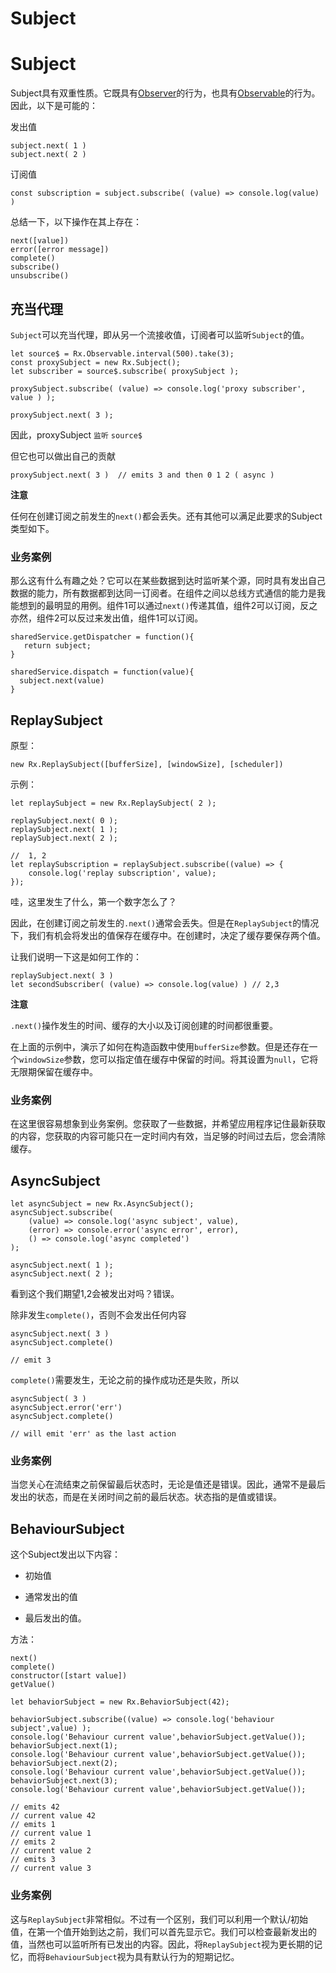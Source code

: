 # Subject

# Subject

Subject具有双重性质。它既具有[Observer](observer.html)的行为，也具有[Observable](observable-anatomy.html)的行为。因此，以下是可能的：

发出值

```
subject.next( 1 )
subject.next( 2 ) 
```

订阅值

```
const subscription = subject.subscribe( (value) => console.log(value) ) 
```

总结一下，以下操作在其上存在：

```
next([value])
error([error message])
complete()
subscribe()
unsubscribe() 
```

## 充当代理

`Subject`可以充当代理，即从另一个流接收值，订阅者可以监听`Subject`的值。

```
let source$ = Rx.Observable.interval(500).take(3);
const proxySubject = new Rx.Subject();
let subscriber = source$.subscribe( proxySubject );

proxySubject.subscribe( (value) => console.log('proxy subscriber', value ) );

proxySubject.next( 3 ); 
```

因此，proxySubject `监听` `source$`

但它也可以做出自己的贡献

```
proxySubject.next( 3 )  // emits 3 and then 0 1 2 ( async ) 
```

**注意**

任何在创建订阅之前发生的`next()`都会丢失。还有其他可以满足此要求的Subject类型如下。

### 业务案例

那么这有什么有趣之处？它可以在某些数据到达时监听某个源，同时具有发出自己数据的能力，所有数据都到达同一订阅者。在组件之间以总线方式通信的能力是我能想到的最明显的用例。组件1可以通过`next()`传递其值，组件2可以订阅，反之亦然，组件2可以反过来发出值，组件1可以订阅。

```
sharedService.getDispatcher = function(){
   return subject;
}

sharedService.dispatch = function(value){
  subject.next(value)
} 
```

## ReplaySubject

原型：

```
new Rx.ReplaySubject([bufferSize], [windowSize], [scheduler]) 
```

示例：

```
let replaySubject = new Rx.ReplaySubject( 2 );

replaySubject.next( 0 );
replaySubject.next( 1 );
replaySubject.next( 2 );

//  1, 2
let replaySubscription = replaySubject.subscribe((value) => {
    console.log('replay subscription', value);
}); 
```

哇，这里发生了什么，第一个数字怎么了？

因此，在创建订阅之前发生的`.next()`通常会丢失。但是在`ReplaySubject`的情况下，我们有机会将发出的值保存在缓存中。在创建时，决定了缓存要保存两个值。

让我们说明一下这是如何工作的：

```
replaySubject.next( 3 )
let secondSubscriber( (value) => console.log(value) ) // 2,3 
```

**注意**

`.next()`操作发生的时间、缓存的大小以及订阅创建的时间都很重要。

在上面的示例中，演示了如何在构造函数中使用`bufferSize`参数。但是还存在一个`windowSize`参数，您可以指定值在缓存中保留的时间。将其设置为`null`，它将无限期保留在缓存中。

### 业务案例

在这里很容易想象到业务案例。您获取了一些数据，并希望应用程序记住最新获取的内容，您获取的内容可能只在一定时间内有效，当足够的时间过去后，您会清除缓存。

## AsyncSubject

```
let asyncSubject = new Rx.AsyncSubject();
asyncSubject.subscribe(
    (value) => console.log('async subject', value),
    (error) => console.error('async error', error),
    () => console.log('async completed')
);

asyncSubject.next( 1 );
asyncSubject.next( 2 ); 
```

看到这个我们期望1,2会被发出对吗？错误。

除非发生`complete()`，否则不会发出任何内容

```
asyncSubject.next( 3 )
asyncSubject.complete()

// emit 3 
```

`complete()`需要发生，无论之前的操作成功还是失败，所以

```
asyncSubject( 3 )
asyncSubject.error('err')
asyncSubject.complete()

// will emit 'err' as the last action 
```

### 业务案例

当您关心在流结束之前保留最后状态时，无论是值还是错误。因此，通常不是最后发出的状态，而是在关闭时间之前的最后状态。状态指的是值或错误。

## BehaviourSubject

这个Subject发出以下内容：

+   初始值

+   通常发出的值

+   最后发出的值。

方法：

```
next()
complete()
constructor([start value])
getValue() 
```

```
let behaviorSubject = new Rx.BehaviorSubject(42);

behaviorSubject.subscribe((value) => console.log('behaviour subject',value) );
console.log('Behaviour current value',behaviorSubject.getValue());
behaviorSubject.next(1);
console.log('Behaviour current value',behaviorSubject.getValue());
behaviorSubject.next(2);
console.log('Behaviour current value',behaviorSubject.getValue());
behaviorSubject.next(3);
console.log('Behaviour current value',behaviorSubject.getValue());

// emits 42
// current value 42
// emits 1
// current value 1
// emits 2
// current value 2
// emits 3
// current value 3 
```

### 业务案例

这与`ReplaySubject`非常相似。不过有一个区别，我们可以利用一个默认/初始值，在第一个值开始到达之前，我们可以首先显示它。我们可以检查最新发出的值，当然也可以监听所有已发出的内容。因此，将`ReplaySubject`视为更长期的记忆，而将`BehaviourSubject`视为具有默认行为的短期记忆。
